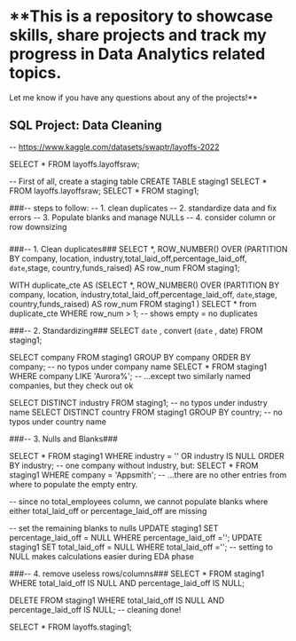 # **This is a repository to showcase skills, share projects and track my progress in Data Analytics related topics.
Let me know if you have any questions about any of the projects!**








## **SQL Project: Data Cleaning**
-- https://www.kaggle.com/datasets/swaptr/layoffs-2022



SELECT * FROM layoffs.layoffsraw;

-- First of all, create a staging table
CREATE TABLE staging1 SELECT * FROM layoffs.layoffsraw;
SELECT * FROM staging1;


###-- steps to follow:
-- 1. clean duplicates
-- 2. standardize data and fix errors
-- 3. Populate blanks and manage NULLs
-- 4. consider column or row downsizing
###


###-- 1. Clean duplicates###
SELECT *, ROW_NUMBER() OVER (PARTITION BY company, location, industry,total_laid_off,percentage_laid_off, `date`,stage, country,funds_raised) AS row_num FROM staging1;

WITH duplicate_cte AS
(SELECT *, ROW_NUMBER() OVER (PARTITION BY company, location, industry,total_laid_off,percentage_laid_off, `date`,stage, country,funds_raised) AS row_num FROM staging1
)
SELECT * from duplicate_cte WHERE row_num > 1; -- shows empty = no duplicates



###-- 2. Standardizing###
SELECT `date` , convert (`date` , date) FROM staging1;


SELECT company FROM staging1 GROUP BY company ORDER BY company; -- no typos under company name
SELECT * FROM staging1 WHERE company LIKE 'Aurora%'; -- ...except two similarly named companies, but they check out ok

SELECT DISTINCT industry FROM staging1; -- no typos under industry name
SELECT DISTINCT country FROM staging1 GROUP BY country; -- no typos under country name


###-- 3. Nulls and Blanks###

SELECT * FROM staging1 WHERE industry = '' OR industry IS NULL ORDER BY industry; -- one company without industry, but:
SELECT * FROM staging1 WHERE company = 'Appsmith'; -- ...there are no other entries from where to populate the empty entry.

-- since no total_employees column, we cannot populate blanks where either total_laid_off or percentage_laid_off are missing

-- set the remaining blanks to nulls
UPDATE staging1 SET percentage_laid_off = NULL WHERE percentage_laid_off ='';
UPDATE staging1 SET total_laid_off = NULL WHERE total_laid_off =''; -- setting to NULL makes calculations easier during EDA phase


###-- 4. remove useless rows/columns###
 SELECT * FROM staging1
 WHERE total_laid_off IS NULL
 AND percentage_laid_off IS NULL;
 
 DELETE FROM staging1 
 WHERE total_laid_off IS NULL
 AND percentage_laid_off IS NULL; -- cleaning done!
 
 
 SELECT * FROM layoffs.staging1;
